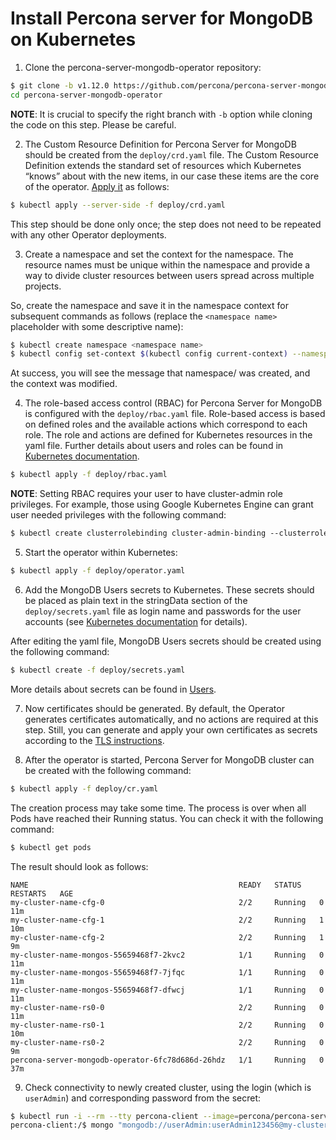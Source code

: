# Install Percona server for MongoDB on Kubernetes


1. Clone the percona-server-mongodb-operator repository:

```bash
$ git clone -b v1.12.0 https://github.com/percona/percona-server-mongodb-operator
cd percona-server-mongodb-operator
```

**NOTE**: It is crucial to specify the right branch with `-b`
option while cloning the code on this step. Please be careful.


2. The Custom Resource Definition for Percona Server for MongoDB should be
created from the `deploy/crd.yaml` file. The Custom Resource Definition
extends the standard set of resources which Kubernetes “knows” about with the
new items, in our case these items are the core of the operator. [Apply it](https://kubernetes.io/docs/reference/using-api/server-side-apply/) as follows:

```bash
$ kubectl apply --server-side -f deploy/crd.yaml
```

This step should be done only once; the step does not need to be repeated
with any other Operator deployments.


3. Create a namespace and set the context for the namespace. The resource names
must be unique within the namespace and provide a way to divide cluster
resources between users spread across multiple projects.

So, create the namespace and save it in the namespace context for subsequent
commands as follows (replace the `<namespace name>` placeholder with some
descriptive name):

```bash
$ kubectl create namespace <namespace name>
$ kubectl config set-context $(kubectl config current-context) --namespace=<namespace name>
```

At success, you will see the message that namespace/<namespace name> was
created, and the context was modified.


4. The role-based access control (RBAC) for Percona Server for MongoDB is
configured with the `deploy/rbac.yaml` file. Role-based access is based on
defined roles and the available actions which correspond to each role. The
role and actions are defined for Kubernetes resources in the yaml file.
Further details about users and roles can be found in [Kubernetes documentation](https://kubernetes.io/docs/reference/access-authn-authz/rbac/#default-roles-and-role-bindings).

```bash
$ kubectl apply -f deploy/rbac.yaml
```

**NOTE**: Setting RBAC requires your user to have cluster-admin role
privileges. For example, those using Google Kubernetes Engine can
grant user needed privileges with the following command:

```default
$ kubectl create clusterrolebinding cluster-admin-binding --clusterrole=cluster-admin --user=$(gcloud config get-value core/account)
```


5. Start the operator within Kubernetes:

```bash
$ kubectl apply -f deploy/operator.yaml
```


6. Add the MongoDB Users secrets to Kubernetes. These secrets
should be placed as plain text in the stringData section of the
`deploy/secrets.yaml` file as login name and
passwords for the user accounts (see [Kubernetes
documentation](https://kubernetes.io/docs/concepts/configuration/secret/)
for details).

After editing the yaml file, MongoDB Users secrets should be created
using the following command:

```bash
$ kubectl create -f deploy/secrets.yaml
```

More details about secrets can be found in [Users](users.md#users).


7. Now certificates should be generated. By default, the Operator generates
certificates automatically, and no actions are required at this step. Still,
you can generate and apply your own certificates as secrets according
to the [TLS instructions](TLS.md#tls).


8. After the operator is started, Percona Server for MongoDB cluster can
be created with the following command:

```bash
$ kubectl apply -f deploy/cr.yaml
```

The creation process may take some time. The process is over when all Pods
have reached their Running status. You can check it with the following command:

```bash
$ kubectl get pods
```

The result should look as follows:

```text
NAME                                               READY   STATUS    RESTARTS   AGE
my-cluster-name-cfg-0                              2/2     Running   0          11m
my-cluster-name-cfg-1                              2/2     Running   1          10m
my-cluster-name-cfg-2                              2/2     Running   1          9m
my-cluster-name-mongos-55659468f7-2kvc2            1/1     Running   0          11m
my-cluster-name-mongos-55659468f7-7jfqc            1/1     Running   0          11m
my-cluster-name-mongos-55659468f7-dfwcj            1/1     Running   0          11m
my-cluster-name-rs0-0                              2/2     Running   0          11m
my-cluster-name-rs0-1                              2/2     Running   0          10m
my-cluster-name-rs0-2                              2/2     Running   0          9m
percona-server-mongodb-operator-6fc78d686d-26hdz   1/1     Running   0          37m
```


9. Check connectivity to newly created cluster, using the login (which is
`userAdmin`) and corresponding password from the secret:

```bash
$ kubectl run -i --rm --tty percona-client --image=percona/percona-server-mongodb:4.4.13-13 --restart=Never -- bash -il
percona-client:/$ mongo "mongodb://userAdmin:userAdmin123456@my-cluster-name-mongos.<namespace name>.svc.cluster.local/admin?ssl=false"
```
